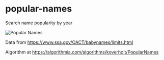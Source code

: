 # popular-names

Search name popularity by year

![Popular Names](https://github.com/koverholt/popular-names/blob/master/images/popular-names.png?raw=true)

Data from https://www.ssa.gov/OACT/babynames/limits.html

Algorithm at https://algorithmia.com/algorithms/koverholt/PopularNames
